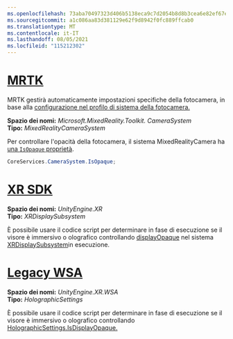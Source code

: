 ```yaml
---
ms.openlocfilehash: 73aba70497323d406b5138eca9c7d2054b8d8b3cea6e82ef67e962a21876c280
ms.sourcegitcommit: a1c086aa83d381129e62f9d8942f0fc889ffcab0
ms.translationtype: MT
ms.contentlocale: it-IT
ms.lasthandoff: 08/05/2021
ms.locfileid: "115212302"
---
```

# <a name="mrtk"></a>[MRTK](#tab/mrtk)
<!-- NEVER CHANGE THE ABOVE LINE! -->

MRTK gestirà automaticamente impostazioni specifiche della fotocamera, in base alla [configurazione nel profilo di sistema della fotocamera.](/windows/mixed-reality/mrtk-unity/features/camera-system/camera-system-overview#display-settings)

**Spazio dei nomi:** *Microsoft.MixedReality.Toolkit. CameraSystem*<br>
**Tipo:** *MixedRealityCameraSystem*

Per controllare l'opacità della fotocamera, il sistema MixedRealityCamera ha [una `IsOpaque` proprietà](/dotnet/api/microsoft.mixedreality.toolkit.camerasystem.mixedrealitycamerasystem.isopaque).

```cs
CoreServices.CameraSystem.IsOpaque;
```

# <a name="xr-sdk"></a>[XR SDK](#tab/xr)
<!-- NEVER CHANGE THE ABOVE LINE! -->

**Spazio dei nomi:** *UnityEngine.XR*<br>
**Tipo:** *XRDisplaySubsystem*

È possibile usare il codice script per determinare in fase di esecuzione se il visore è immersivo o olografico controllando [displayOpaque](https://docs.unity3d.com/ScriptReference/XR.XRDisplaySubsystem-displayOpaque.html) nel sistema [XRDisplaySubsystem](https://docs.unity3d.com/ScriptReference/XR.XRDisplaySubsystem.html)in esecuzione.

# <a name="legacy-wsa"></a>[Legacy WSA](#tab/wsa)
<!-- NEVER CHANGE THE ABOVE LINE! -->

**Spazio dei nomi:** *UnityEngine.XR.WSA*<br>
**Tipo:** *HolographicSettings*

È possibile usare il codice script per determinare in fase di esecuzione se il visore è immersivo o olografico controllando [HolographicSettings.IsDisplayOpaque.](https://docs.unity3d.com/ScriptReference/XR.WSA.HolographicSettings.IsDisplayOpaque.html)